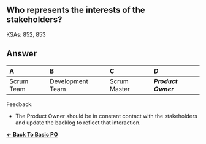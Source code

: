 ## Who represents the interests of the stakeholders?

KSAs: 852, 853

## Answer
| A | B | C | ***D*** |
| :--- | :--- | :--- | :--- |
| Scrum Team | Development Team | Scrum Master | ***Product Owner*** |


Feedback:

- The Product Owner should be in constant contact with the stakeholders and update the backlog to reflect that interaction.

[**<- Back To Basic PO**](../../../Basic_PO.md)

